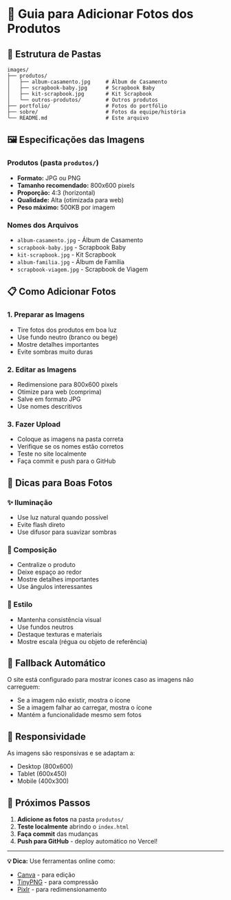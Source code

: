 # 📸 Guia para Adicionar Fotos dos Produtos

## 📁 Estrutura de Pastas

```
images/
├── produtos/
│   ├── album-casamento.jpg     # Álbum de Casamento
│   ├── scrapbook-baby.jpg      # Scrapbook Baby
│   ├── kit-scrapbook.jpg       # Kit Scrapbook
│   └── outros-produtos/        # Outros produtos
├── portfolio/                  # Fotos do portfólio
├── sobre/                      # Fotos da equipe/história
└── README.md                   # Este arquivo
```

## 🖼️ Especificações das Imagens

### Produtos (pasta `produtos/`)
- **Formato:** JPG ou PNG
- **Tamanho recomendado:** 800x600 pixels
- **Proporção:** 4:3 (horizontal)
- **Qualidade:** Alta (otimizada para web)
- **Peso máximo:** 500KB por imagem

### Nomes dos Arquivos
- `album-casamento.jpg` - Álbum de Casamento
- `scrapbook-baby.jpg` - Scrapbook Baby  
- `kit-scrapbook.jpg` - Kit Scrapbook
- `album-familia.jpg` - Álbum de Família
- `scrapbook-viagem.jpg` - Scrapbook de Viagem

## 📋 Como Adicionar Fotos

### 1. Preparar as Imagens
- Tire fotos dos produtos em boa luz
- Use fundo neutro (branco ou bege)
- Mostre detalhes importantes
- Evite sombras muito duras

### 2. Editar as Imagens
- Redimensione para 800x600 pixels
- Otimize para web (comprima)
- Salve em formato JPG
- Use nomes descritivos

### 3. Fazer Upload
- Coloque as imagens na pasta correta
- Verifique se os nomes estão corretos
- Teste no site localmente
- Faça commit e push para o GitHub

## 🎯 Dicas para Boas Fotos

### ✨ Iluminação
- Use luz natural quando possível
- Evite flash direto
- Use difusor para suavizar sombras

### 📐 Composição
- Centralize o produto
- Deixe espaço ao redor
- Mostre detalhes importantes
- Use ângulos interessantes

### 🎨 Estilo
- Mantenha consistência visual
- Use fundos neutros
- Destaque texturas e materiais
- Mostre escala (régua ou objeto de referência)

## 🔧 Fallback Automático

O site está configurado para mostrar ícones caso as imagens não carreguem:
- Se a imagem não existir, mostra o ícone
- Se a imagem falhar ao carregar, mostra o ícone
- Mantém a funcionalidade mesmo sem fotos

## 📱 Responsividade

As imagens são responsivas e se adaptam a:
- Desktop (800x600)
- Tablet (600x450)
- Mobile (400x300)

## 🚀 Próximos Passos

1. **Adicione as fotos** na pasta `produtos/`
2. **Teste localmente** abrindo o `index.html`
3. **Faça commit** das mudanças
4. **Push para GitHub** - deploy automático no Vercel!

---

**💡 Dica:** Use ferramentas online como:
- [Canva](https://canva.com) - para edição
- [TinyPNG](https://tinypng.com) - para compressão
- [Pixlr](https://pixlr.com) - para redimensionamento 